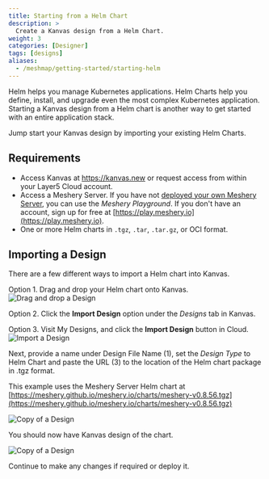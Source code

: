 ```yaml
---
title: Starting from a Helm Chart
description: >
  Create a Kanvas design from a Helm Chart.
weight: 3
categories: [Designer]
tags: [designs]
aliases:
  - /meshmap/getting-started/starting-helm
---
```


Helm helps you manage Kubernetes applications. Helm Charts help you define, install, and upgrade even the most complex Kubernetes application.
Starting a Kanvas design from a Helm chart is another way to get started with an entire application stack.

Jump start your Kanvas design by importing your existing Helm Charts.

## Requirements

- Access Kanvas at https://kanvas.new or request access from within your Layer5 Cloud account.
- Access a Meshery Server. If you have not [deployed your own Meshery Server](https://docs.meshery.io/installation), you can use the _Meshery Playground_. If you don't have an account, sign up for free at [https://play.meshery.io](https://play.meshery.io).
- One or more Helm charts in `.tgz`, `.tar`, `.tar.gz`, or OCI format.

## Importing a Design

There are a few different ways to import a Helm chart into Kanvas.

Option 1. Drag and drop your Helm chart onto Kanvas.
![Drag and drop a Design](/kanvas/getting-started/images/importing-designs/drag-and-drop-design-into-kanvas.png)

Option 2. Click the **Import Design** option under the _Designs_ tab in Kanvas.

Option 3. Visit My Designs, and click the **Import Design** button in Cloud.
![Import a Design](/kanvas/getting-started/images/importing-designs/import-a-design-layer5-cloud.png)

Next, provide a name under Design File Name (1), set the _Design Type_ to Helm Chart and paste the URL (3) to the location of the Helm chart package in .tgz format.

This example uses the Meshery Server Helm chart at [https://meshery.github.io/meshery.io/charts/meshery-v0.8.56.tgz](https://meshery.github.io/meshery.io/charts/meshery-v0.8.56.tgz)

![Copy of a Design](/kanvas/getting-started/images/2024-04-18_18-04.png)

You should now have Kanvas design of the chart.

![Copy of a Design](/kanvas/getting-started/images/2024-04-18_18-10.png)

Continue to make any changes if required or deploy it.
